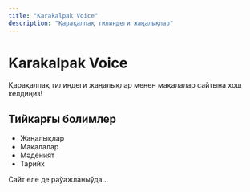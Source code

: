 ```yaml
---
title: "Karakalpak Voice"
description: "Қарақалпақ тилиндеги жаңалықлар"
---
```


# Karakalpak Voice

Қарақалпақ тилиндеги жаңалықлар менен мақалалар сайтына хош келдиңиз!

## Тийкарғы болимлер

- Жаңалықлар
- Мақалалар  
- Мәденият
- Тарийх

Сайт еле де раўажланыўда...

